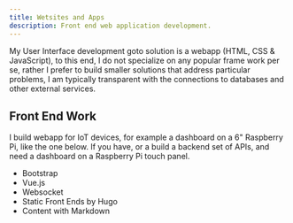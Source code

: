 ```yaml
---
title: Wetsites and Apps
description: Front end web application development.
---
```


My User Interface development goto solution is a webapp (HTML, CSS &
JavaScript), to this end, I do not specialize on any popular frame
work per se, rather I prefer to build smaller solutions that address
particular problems, I am typically transparent with the connections
to databases and other external services.
<!--more-->

## Front End Work

I build webapp for IoT devices, for example a dashboard on a 6"
Raspberry Pi, like the one below.  If you have, or a build a backend
set of APIs, and need a dashboard on a Raspberry Pi touch panel. 

- Bootstrap
- Vue.js
- Websocket
- Static Front Ends by Hugo
- Content with Markdown

